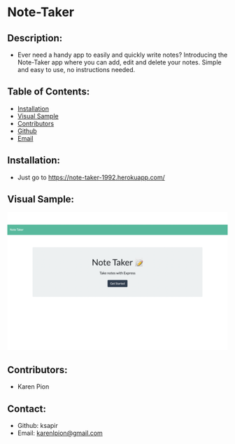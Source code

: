 # Note-Taker

## Description:
- Ever need a handy app to easily and quickly write notes? Introducing the Note-Taker app where you can add, edit and delete your notes. Simple and easy to use, no instructions needed.

## Table of Contents:
- [Installation](#installation)
- [Visual Sample](#visual)
- [Contributors](#contributors)
- [Github](#github)
- [Email](#email)

## Installation:
- Just go to https://note-taker-1992.herokuapp.com/

## Visual Sample:
![Note-Taker](./public/assets/images/note-taker.png)

## Contributors:
- Karen Pion

## Contact:
- Github: ksapir
- Email: karenlpion@gmail.com
